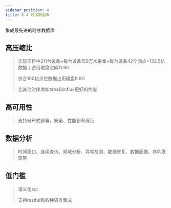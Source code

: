 ```yaml
---
sidebar_position: 4
title: 6.4 时序数据库
---
```


集成最先进的时序数据库

## 高压缩比
> 实际项目中211台设备×每台设备150万次采集×每台设备42个测点=133.5亿数据；占用磁盘空间11.9G
> 
> 折合100亿点位数据占用磁盘8.9G
>
> 比其他时序库如taos和influx更好的性能


## 高可用性

> 支持分布式部署，安全、性能都有保证

## 数据分析
> 时间窗口、连续查询、频域分析、异常检测、数据修复、数据画像、序列发现等

## 低门槛
> 语义化sql
> 
> 支持restful和各种语言集成